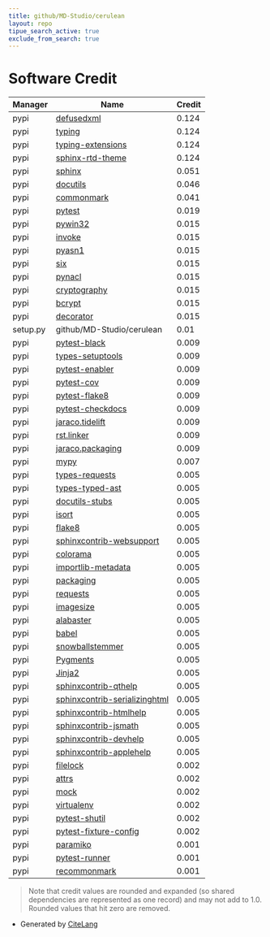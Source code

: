 ```yaml
---
title: github/MD-Studio/cerulean
layout: repo
tipue_search_active: true
exclude_from_search: true
---
```

# Software Credit

|Manager|Name|Credit|
|-------|----|------|
|pypi|[defusedxml](https://github.com/tiran/defusedxml)|0.124|
|pypi|[typing](https://docs.python.org/3/library/typing.html)|0.124|
|pypi|[typing-extensions](https://typing.readthedocs.io/)|0.124|
|pypi|[sphinx-rtd-theme](https://github.com/readthedocs/sphinx_rtd_theme)|0.124|
|pypi|[sphinx](https://www.sphinx-doc.org/)|0.051|
|pypi|[docutils](https://pypi.org/project/docutils)|0.046|
|pypi|[commonmark](https://pypi.org/project/commonmark)|0.041|
|pypi|[pytest](https://pypi.org/project/pytest)|0.019|
|pypi|[pywin32](https://github.com/mhammond/pywin32)|0.015|
|pypi|[invoke](http://docs.pyinvoke.org)|0.015|
|pypi|[pyasn1](https://github.com/etingof/pyasn1)|0.015|
|pypi|[six](https://github.com/benjaminp/six)|0.015|
|pypi|[pynacl](https://github.com/pyca/pynacl/)|0.015|
|pypi|[cryptography](https://github.com/pyca/cryptography)|0.015|
|pypi|[bcrypt](https://github.com/pyca/bcrypt/)|0.015|
|pypi|[decorator](https://pypi.org/project/decorator)|0.015|
|setup.py|github/MD-Studio/cerulean|0.01|
|pypi|[pytest-black](https://github.com/shopkeep/pytest-black)|0.009|
|pypi|[types-setuptools](https://github.com/python/typeshed)|0.009|
|pypi|[pytest-enabler](https://github.com/jaraco/pytest-enabler)|0.009|
|pypi|[pytest-cov](https://pypi.org/project/pytest-cov)|0.009|
|pypi|[pytest-flake8](https://pypi.org/project/pytest-flake8)|0.009|
|pypi|[pytest-checkdocs](https://pypi.org/project/pytest-checkdocs)|0.009|
|pypi|[jaraco.tidelift](https://pypi.org/project/jaraco.tidelift)|0.009|
|pypi|[rst.linker](https://pypi.org/project/rst.linker)|0.009|
|pypi|[jaraco.packaging](https://pypi.org/project/jaraco.packaging)|0.009|
|pypi|[mypy](https://pypi.org/project/mypy)|0.007|
|pypi|[types-requests](https://pypi.org/project/types-requests)|0.005|
|pypi|[types-typed-ast](https://pypi.org/project/types-typed-ast)|0.005|
|pypi|[docutils-stubs](https://pypi.org/project/docutils-stubs)|0.005|
|pypi|[isort](https://pypi.org/project/isort)|0.005|
|pypi|[flake8](https://pypi.org/project/flake8)|0.005|
|pypi|[sphinxcontrib-websupport](https://pypi.org/project/sphinxcontrib-websupport)|0.005|
|pypi|[colorama](https://pypi.org/project/colorama)|0.005|
|pypi|[importlib-metadata](https://pypi.org/project/importlib-metadata)|0.005|
|pypi|[packaging](https://pypi.org/project/packaging)|0.005|
|pypi|[requests](https://pypi.org/project/requests)|0.005|
|pypi|[imagesize](https://pypi.org/project/imagesize)|0.005|
|pypi|[alabaster](https://pypi.org/project/alabaster)|0.005|
|pypi|[babel](https://pypi.org/project/babel)|0.005|
|pypi|[snowballstemmer](https://pypi.org/project/snowballstemmer)|0.005|
|pypi|[Pygments](https://pypi.org/project/Pygments)|0.005|
|pypi|[Jinja2](https://pypi.org/project/Jinja2)|0.005|
|pypi|[sphinxcontrib-qthelp](https://pypi.org/project/sphinxcontrib-qthelp)|0.005|
|pypi|[sphinxcontrib-serializinghtml](https://pypi.org/project/sphinxcontrib-serializinghtml)|0.005|
|pypi|[sphinxcontrib-htmlhelp](https://pypi.org/project/sphinxcontrib-htmlhelp)|0.005|
|pypi|[sphinxcontrib-jsmath](https://pypi.org/project/sphinxcontrib-jsmath)|0.005|
|pypi|[sphinxcontrib-devhelp](https://pypi.org/project/sphinxcontrib-devhelp)|0.005|
|pypi|[sphinxcontrib-applehelp](https://pypi.org/project/sphinxcontrib-applehelp)|0.005|
|pypi|[filelock](https://pypi.org/project/filelock)|0.002|
|pypi|[attrs](https://pypi.org/project/attrs)|0.002|
|pypi|[mock](https://pypi.org/project/mock)|0.002|
|pypi|[virtualenv](https://pypi.org/project/virtualenv)|0.002|
|pypi|[pytest-shutil](https://pypi.org/project/pytest-shutil)|0.002|
|pypi|[pytest-fixture-config](https://pypi.org/project/pytest-fixture-config)|0.002|
|pypi|[paramiko](https://paramiko.org)|0.001|
|pypi|[pytest-runner](https://github.com/pytest-dev/pytest-runner/)|0.001|
|pypi|[recommonmark](https://github.com/rtfd/recommonmark)|0.001|


> Note that credit values are rounded and expanded (so shared dependencies are represented as one record) and may not add to 1.0. Rounded values that hit zero are removed.


- Generated by [CiteLang](https://github.com/vsoch/citelang)

